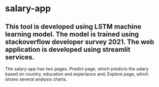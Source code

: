 # salary-app

## This tool is developed using LSTM machine learning model. The model is trained using stackoverflow developer survey 2021. The web application is developed using streamlit services.

The salary-app has two pages. Predict page, which predicts the salary based on country, education and experiance and; Explore page, which shows several analysis charts.

